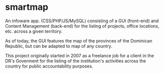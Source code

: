# smartmap
An infoware app. (CSS/PHP/JS/MySQL) consisting of a GUI (front-end) and Content Management (back-end) for the listing of projects, office locations, etc. across a given territory.

As of today, the GUI features the map of the provinces of the Dominican Republic, but can be adapted to map of any country.

This project originally started in 2007 as a freelance job for a client in the DR's Goverment for the listing of the institution's activities across the country for public accountability purposes.
